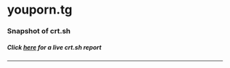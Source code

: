 # youporn.tg
### Snapshot of crt.sh
##### Click [here](https://crt.sh/?q=C46298ACC4964CD8D3C78B10B05F5B3C38DF91C3844E5337750CE624C75A355E) for a live crt.sh report

---
